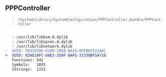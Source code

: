 ## PPPController

> `/System/Library/SystemConfiguration/PPPController.bundle/PPPController`

```diff

   - /usr/lib/libbsm.0.dylib
   - /usr/lib/libipsec.A.dylib
   - /usr/lib/libnetwork.dylib
-  UUID: 5831550E-618D-380A-B834-8FFB6CE31AAC
+  UUID: 83AE18FC-88E1-358F-8AFE-37339BF5A71D
   Functions: 541
   Symbols:   1035
   CStrings:  1721

```
